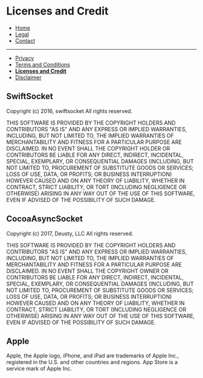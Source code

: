 # Licenses and Credit

- [Home](https://tomthetank46.github.io/Fly-by-Wire/index)
- [Legal](https://tomthetank46.github.io/Fly-by-Wire/legal)
- [Contact](https://tomthetank46.github.io/Fly-by-Wire/contact)

***

- [Privacy](https://tomthetank46.github.io/Fly-by-Wire/privacy)
- [Terms and Conditions](https://tomthetank46.github.io/Fly-by-Wire/terms)
- **[Licenses and Credit](https://tomthetank46.github.io/Fly-by-Wire/licenses)**
- [Disclaimer](https://tomthetank46.github.io/Fly-by-Wire/disclaimer)

## SwiftSocket

Copyright (c) 2016, swiftsocket
All rights reserved.

THIS SOFTWARE IS PROVIDED BY THE COPYRIGHT HOLDERS AND CONTRIBUTORS "AS IS"
AND ANY EXPRESS OR IMPLIED WARRANTIES, INCLUDING, BUT NOT LIMITED TO, THE
IMPLIED WARRANTIES OF MERCHANTABILITY AND FITNESS FOR A PARTICULAR PURPOSE ARE
DISCLAIMED. IN NO EVENT SHALL THE COPYRIGHT HOLDER OR CONTRIBUTORS BE LIABLE
FOR ANY DIRECT, INDIRECT, INCIDENTAL, SPECIAL, EXEMPLARY, OR CONSEQUENTIAL
DAMAGES (INCLUDING, BUT NOT LIMITED TO, PROCUREMENT OF SUBSTITUTE GOODS OR
SERVICES; LOSS OF USE, DATA, OR PROFITS; OR BUSINESS INTERRUPTION) HOWEVER
CAUSED AND ON ANY THEORY OF LIABILITY, WHETHER IN CONTRACT, STRICT LIABILITY,
OR TORT (INCLUDING NEGLIGENCE OR OTHERWISE) ARISING IN ANY WAY OUT OF THE USE
OF THIS SOFTWARE, EVEN IF ADVISED OF THE POSSIBILITY OF SUCH DAMAGE.

## CocoaAsyncSocket

Copyright (c) 2017, Deusty, LLC
All rights reserved.

THIS SOFTWARE IS PROVIDED BY THE COPYRIGHT HOLDERS AND CONTRIBUTORS "AS IS" AND ANY EXPRESS OR IMPLIED WARRANTIES, INCLUDING, BUT NOT LIMITED TO, THE IMPLIED WARRANTIES OF MERCHANTABILITY AND FITNESS FOR A PARTICULAR PURPOSE ARE DISCLAIMED. IN NO EVENT SHALL THE COPYRIGHT OWNER OR CONTRIBUTORS BE LIABLE FOR ANY DIRECT, INDIRECT, INCIDENTAL, SPECIAL, EXEMPLARY, OR CONSEQUENTIAL DAMAGES (INCLUDING, BUT NOT LIMITED TO, PROCUREMENT OF SUBSTITUTE GOODS OR SERVICES; LOSS OF USE, DATA, OR PROFITS; OR BUSINESS INTERRUPTION) HOWEVER CAUSED AND ON ANY THEORY OF LIABILITY, WHETHER IN CONTRACT, STRICT LIABILITY, OR TORT (INCLUDING NEGLIGENCE OR OTHERWISE) ARISING IN ANY WAY OUT OF THE USE OF THIS SOFTWARE, EVEN IF ADVISED OF THE POSSIBILITY OF SUCH DAMAGE.

## Apple

Apple, the Apple logo, iPhone, and iPad are trademarks of Apple Inc., registered in the U.S. and other countries and regions. App Store is a service mark of Apple Inc.
